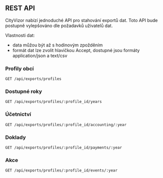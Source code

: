 ## REST API

CityVizor nabízí jednoduché API pro stahování exportů dat. Toto API bude postupně vylepšováno dle požadavků uživatelů dat.

Vlastnosti dat:
- data můžou být až s hodinovým zpožděním
- formát dat lze zvolit hlavičkou Accept, dostupné jsou formáty application/json a text/csv 

### Profily obcí

```GET /api/exports/profiles```

### Dostupné roky

```GET /api/exports/profiles/:profile_id/years```

### Účetnictví

```GET /api/exports/profiles/:profile_id/accounting/:year```

### Doklady

```GET /api/exports/profiles/:profile_id/payments/:year```

### Akce

```GET /api/exports/profiles/:profile_id/events/:year```